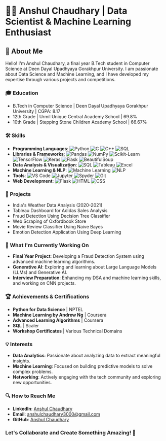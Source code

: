 # 👨‍💻 Anshul Chaudhary | Data Scientist & Machine Learning Enthusiast
## 🌟 About Me
Hello! I'm Anshul Chaudhary, a final year B.Tech student in Computer Science at Deen Dayal Upadhyaya Gorakhpur University. I am passionate about Data Science and Machine Learning, and I have developed my expertise through various projects and competitions.
### 🎓 Education
- B.Tech in Computer Science | Deen Dayal Upadhyaya Gorakhpur University | CGPA: 8.17
- 12th Grade | Urmil Unique Central Academy School | 69.8%
- 10th Grade | Stepping Stone Children Academy School | 66.67%
### 🛠️ Skills
- **Programming Languages**: ![Python](https://img.shields.io/badge/-Python-3776AB?logo=python&logoColor=white) ![C](https://img.shields.io/badge/-C-A8B9CC?logo=c&logoColor=white) ![C++](https://img.shields.io/badge/-C++-00599C?logo=c%2B%2B&logoColor=white) ![SQL](https://img.shields.io/badge/-SQL-4479A1?logo=postgresql&logoColor=white)
- **Libraries & Frameworks**: ![Pandas](https://img.shields.io/badge/-Pandas-150458?logo=pandas&logoColor=white) ![NumPy](https://img.shields.io/badge/-NumPy-013243?logo=numpy&logoColor=white) ![Scikit-Learn](https://img.shields.io/badge/-Scikit--Learn-F7931E?logo=scikit-learn&logoColor=white) ![TensorFlow](https://img.shields.io/badge/-TensorFlow-FF6F00?logo=tensorflow&logoColor=white) ![Keras](https://img.shields.io/badge/-Keras-D00000?logo=keras&logoColor=white) ![Flask](https://img.shields.io/badge/-Flask-000000?logo=flask&logoColor=white) ![BeautifulSoup](https://img.shields.io/badge/-BeautifulSoup-009688?logo=beautifulsoup&logoColor=white)
- **Data Analysis & Visualization**: ![SQL](https://img.shields.io/badge/-SQL-4479A1?logo=postgresql&logoColor=white) ![Tableau](https://img.shields.io/badge/-Tableau-E97627?logo=tableau&logoColor=white) ![Excel](https://img.shields.io/badge/-Excel-217346?logo=microsoft-excel&logoColor=white)
- **Machine Learning & NLP**: ![Machine Learning](https://img.shields.io/badge/-Machine%20Learning-FF6F00?logo=tensorflow&logoColor=white) ![NLP](https://img.shields.io/badge/-NLP-ff3e00?logo=numpy&logoColor=white)
- **Tools**: ![VS Code](https://img.shields.io/badge/-VS%20Code-007ACC?logo=visual-studio-code&logoColor=white) ![Jupyter](https://img.shields.io/badge/-Jupyter-F37626?logo=jupyter&logoColor=white) ![Spyder](https://img.shields.io/badge/-Spyder-FF0000?logo=spyder-ide&logoColor=white) ![Git](https://img.shields.io/badge/-Git-F05032?logo=git&logoColor=white)
- **Web Development**: ![Flask](https://img.shields.io/badge/-Flask-000000?logo=flask&logoColor=white) ![HTML](https://img.shields.io/badge/-HTML5-E34F26?logo=html5&logoColor=white) ![CSS](https://img.shields.io/badge/-CSS3-1572B6?logo=css3&logoColor=white)
### 💼 Projects
- India's Weather Data Analysis (2020-2021)
- Tableau Dashboard for Adidas Sales Analysis
- Fraud Detection Using Decision Tree Classifier
- Web Scraping of Oxfordbook Store
- Movie Review Classifier Using Naive Bayes
- Emotion Detection Application Using Deep Learning
### 🚀 What I'm Currently Working On
- **Final Year Project**: Developing a Fraud Detection System using advanced machine learning algorithms.
- **Generative AI**: Exploring and learning about Large Language Models (LLMs) and Generative AI.
- **Interview Preparation**: Enhancing my DSA and machine learning skills, and working on CNN projects.
### 🏆 Achievements & Certifications
- **Python for Data Science** | NPTEL
- **Machine Learning by Andrew Ng** | Coursera
- **Advanced Learning Algorithms** | Coursera
- **SQL** | Scaler
- **Workshop Certificates** | Various Technical Domains
### 💡 Interests
- **Data Analytics**: Passionate about analyzing data to extract meaningful insights.
- **Machine Learning**: Focused on building predictive models to solve complex problems.
- **Networking**: Actively engaging with the tech community and exploring new opportunities.
### 🔍 How to Reach Me
- **LinkedIn**: [Anshul Chaudhary](https://www.linkedin.com/in/anshul-chaudhary-b571b5251/)
- **Email**: anshulchaudhary3000@gmail.com
- **GitHub**: [Anshul Chaudhary](https://github.com/anshul-3000)
### **Let's Collaborate and Create Something Amazing! 🌟**

